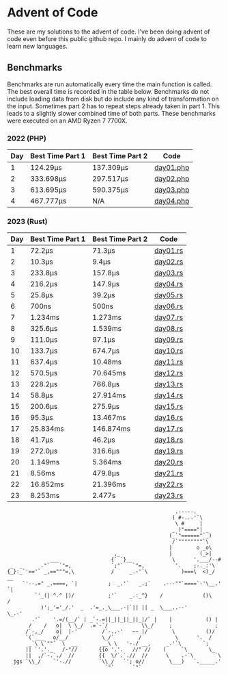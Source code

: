 # Advent of Code
These are my solutions to the advent of code. I've been doing advent of code even before this public github repo. I mainly do advent of code to learn new languages.

## Benchmarks
Benchmarks are run automatically every time the main function is called. The best overall
time is recorded in the table below. Benchmarks do not include loading data from disk but do
include any kind of transformation on the input. Sometimes part 2 has to repeat steps already
taken in part 1. This leads to a slightly slower combined time of both parts. These benchmarks
were executed on an AMD Ryzen 7 7700X.
### 2022 (PHP)
<!-- SOT2022 -->
| Day | Best Time Part 1 | Best Time Part 2 | Code |
|---|---|---|---|
| 1 | 124.29μs <!-- 124290 --> | 137.309μs <!-- 137309 --> | [day01.php](https://github.com/konstantin-lukas/advent-of-code/blob/master/2022-php/src/day01.php) |
| 2 | 333.698μs <!-- 333698 --> | 297.517μs <!-- 297517 --> | [day02.php](https://github.com/konstantin-lukas/advent-of-code/blob/master/2022-php/src/day02.php) |
| 3 | 613.695μs <!-- 613695 --> | 590.375μs <!-- 590375 --> | [day03.php](https://github.com/konstantin-lukas/advent-of-code/blob/master/2022-php/src/day03.php) |
| 4 | 467.777μs <!-- 467777 --> | N/A <!-- 9223372036854775807 --> | [day04.php](https://github.com/konstantin-lukas/advent-of-code/blob/master/2022-php/src/day04.php) |
<!-- EOT2022 -->

### 2023 (Rust)
<!-- SOT2023 -->
| Day | Best Time Part 1 | Best Time Part 2 | Code |
|---|---|---|---|
| 1 | 72.2μs <!-- 72200 --> | 71.3μs <!-- 71300 --> | [day01.rs](https://github.com/konstantin-lukas/advent-of-code/blob/master/2023-rust/src/solutions/day01.rs) |
| 2 | 10.3μs <!-- 10300 --> | 9.4μs <!-- 9400 --> | [day02.rs](https://github.com/konstantin-lukas/advent-of-code/blob/master/2023-rust/src/solutions/day02.rs) |
| 3 | 233.8μs <!-- 233800 --> | 157.8μs <!-- 157800 --> | [day03.rs](https://github.com/konstantin-lukas/advent-of-code/blob/master/2023-rust/src/solutions/day03.rs) |
| 4 | 216.2μs <!-- 216200 --> | 147.9μs <!-- 147900 --> | [day04.rs](https://github.com/konstantin-lukas/advent-of-code/blob/master/2023-rust/src/solutions/day04.rs) |
| 5 | 25.8μs <!-- 25800 --> | 39.2μs <!-- 39200 --> | [day05.rs](https://github.com/konstantin-lukas/advent-of-code/blob/master/2023-rust/src/solutions/day05.rs) |
| 6 | 700ns <!-- 700 --> | 500ns <!-- 500 --> | [day06.rs](https://github.com/konstantin-lukas/advent-of-code/blob/master/2023-rust/src/solutions/day06.rs) |
| 7 | 1.234ms <!-- 1234600 --> | 1.273ms <!-- 1273700 --> | [day07.rs](https://github.com/konstantin-lukas/advent-of-code/blob/master/2023-rust/src/solutions/day07.rs) |
| 8 | 325.6μs <!-- 325600 --> | 1.539ms <!-- 1539200 --> | [day08.rs](https://github.com/konstantin-lukas/advent-of-code/blob/master/2023-rust/src/solutions/day08.rs) |
| 9 | 111.0μs <!-- 111000 --> | 97.1μs <!-- 97100 --> | [day09.rs](https://github.com/konstantin-lukas/advent-of-code/blob/master/2023-rust/src/solutions/day09.rs) |
| 10 | 133.7μs <!-- 133700 --> | 674.7μs <!-- 674700 --> | [day10.rs](https://github.com/konstantin-lukas/advent-of-code/blob/master/2023-rust/src/solutions/day10.rs) |
| 11 | 637.4μs <!-- 637400 --> | 10.48ms <!-- 10480800 --> | [day11.rs](https://github.com/konstantin-lukas/advent-of-code/blob/master/2023-rust/src/solutions/day11.rs) |
| 12 | 570.5μs <!-- 570500 --> | 70.645ms <!-- 70645900 --> | [day12.rs](https://github.com/konstantin-lukas/advent-of-code/blob/master/2023-rust/src/solutions/day12.rs) |
| 13 | 228.2μs <!-- 228200 --> | 766.8μs <!-- 766800 --> | [day13.rs](https://github.com/konstantin-lukas/advent-of-code/blob/master/2023-rust/src/solutions/day13.rs) |
| 14 | 58.8μs <!-- 58800 --> | 27.914ms <!-- 27914400 --> | [day14.rs](https://github.com/konstantin-lukas/advent-of-code/blob/master/2023-rust/src/solutions/day14.rs) |
| 15 | 200.6μs <!-- 200600 --> | 275.9μs <!-- 275900 --> | [day15.rs](https://github.com/konstantin-lukas/advent-of-code/blob/master/2023-rust/src/solutions/day15.rs) |
| 16 | 95.3μs <!-- 95300 --> | 13.467ms <!-- 13046700 --> | [day16.rs](https://github.com/konstantin-lukas/advent-of-code/blob/master/2023-rust/src/solutions/day16.rs) |
| 17 | 25.834ms <!-- 25834800 --> | 146.874ms <!-- 146874600 --> | [day17.rs](https://github.com/konstantin-lukas/advent-of-code/blob/master/2023-rust/src/solutions/day17.rs) |
| 18 | 41.7μs <!-- 41700 --> | 46.2μs <!-- 46200 --> | [day18.rs](https://github.com/konstantin-lukas/advent-of-code/blob/master/2023-rust/src/solutions/day18.rs) |
| 19 | 272.0μs <!-- 272000 --> | 316.6μs <!-- 316600 --> | [day19.rs](https://github.com/konstantin-lukas/advent-of-code/blob/master/2023-rust/src/solutions/day19.rs) |
| 20 | 1.149ms <!-- 1149800 --> | 5.364ms <!-- 5364400 --> | [day20.rs](https://github.com/konstantin-lukas/advent-of-code/blob/master/2023-rust/src/solutions/day20.rs) |
| 21 | 8.56ms <!-- 8560300 --> | 479.8μs <!-- 479800 --> | [day21.rs](https://github.com/konstantin-lukas/advent-of-code/blob/master/2023-rust/src/solutions/day21.rs) |
| 22 | 16.852ms <!-- 16852500 --> | 21.396ms <!-- 21396400 --> | [day22.rs](https://github.com/konstantin-lukas/advent-of-code/blob/master/2023-rust/src/solutions/day22.rs) |
| 23 | 8.253ms <!-- 8253900 --> | 2.477s <!-- 2477428200 --> | [day23.rs](https://github.com/konstantin-lukas/advent-of-code/blob/master/2023-rust/src/solutions/day23.rs) |
<!-- EOT2023 -->

```
                                                       .-----.
                                                      ( #-...'`\
                                                       \ #     |
                                                      _ )"===="| _
                                                     (_`"======"`_)
                                                      /`""""""""`\
                                                     |        o _o\
                                   ,_                |         (_>|
              ___                 {` `}__             \      '.___/--#
 _  _      ."`   `"=,             `;"`   `"=,          '.    ;-._:'\
{_}:_`'=='` _,=="""=,\            /     _.-'`\           )===\  <)_/  __
     `'--.=" _.====, `|          ;  _.'`   _.;`    .---""`====`-'\__.'  `|
         `'_(| ^.^ |)/           ;'`    _.:_^}    /             ()\     /
           )';_'='_/.'  _  .'=_._\___.-|`|| || _  \___..--'        \_.-'
        .'`    '.=/(__/` | _`-.=||_||_||_||_|/` |    |           () |
       /    /   o|  \ \_/  .=`-`/           \\_/     ;              ;
      /`-,_/    o|  |-'        /`-..-'   ~~ |/        \          ()/
      `(`___   o/__/           \_/`        /           \      '.  /
       _`\ \`""`  \  __        __\ \   '-./ __,     _.'`\       `;
      || `'.'._   /-"//       {{o '.'.   //" //    (     `\       \_
      ||  ,/`-.`./  //        {{  \/`.`.//  //      \    .-`\       `\
  jgs `\\_/    `'-.//         `\\_/   `'; o//        \___)   `._____.'
                                `"`      `"`
```